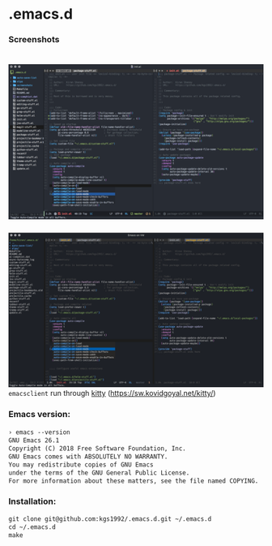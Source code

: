 # .emacs.d

### Screenshots
[![Screenshot](/screenshots/latest_graphical.png)](/screenshots)
======
[![Screenshot](/screenshots/latest_emacsclient.png)](/screenshots)
`emacsclient` run through [kitty](https://github.com/kovidgoyal/kitty) (https://sw.kovidgoyal.net/kitty/)

### Emacs version:
```
› emacs --version
GNU Emacs 26.1
Copyright (C) 2018 Free Software Foundation, Inc.
GNU Emacs comes with ABSOLUTELY NO WARRANTY.
You may redistribute copies of GNU Emacs
under the terms of the GNU General Public License.
For more information about these matters, see the file named COPYING.
```

### Installation:
```
git clone git@github.com:kgs1992/.emacs.d.git ~/.emacs.d
cd ~/.emacs.d
make
```
